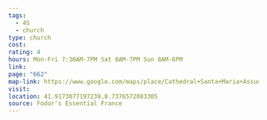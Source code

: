 ```yaml
---
tags:
  - 4S
  - church
type: church
cost: 
rating: 4
hours: Mon-Fri 7:30AM-7PM Sat 8AM-7PM Sun 8AM-6PM
link: 
page: "662"
map-link: https://www.google.com/maps/place/Cathedral+Santa+Maria+Assunta/@41.9173049,8.7351592,16z/data=!3m1!4b1!4m6!3m5!1s0x12da69f1c1f55e53:0x11ccc52e14b02a79!8m2!3d41.9173009!4d8.7377341!16s%2Fm%2F02x7b96?entry=ttu&g_ep=EgoyMDI0MTAwOC4wIKXMDSoASAFQAw%3D%3D
visit: 
location: 41.9173077197239,8.7376572083305
source: Fodor's Essential France
---
```

